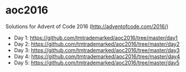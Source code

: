 # aoc2016
Solutions for Advent of Code 2016 (http://adventofcode.com/2016/)

- Day 1: https://github.com/tmtrademarked/aoc2016/tree/master/day1
- Day 2: https://github.com/tmtrademarked/aoc2016/tree/master/day2
- Day 3: https://github.com/tmtrademarked/aoc2016/tree/master/day3
- Day 4: https://github.com/tmtrademarked/aoc2016/tree/master/day4
- Day 5: https://github.com/tmtrademarked/aoc2016/tree/master/day5